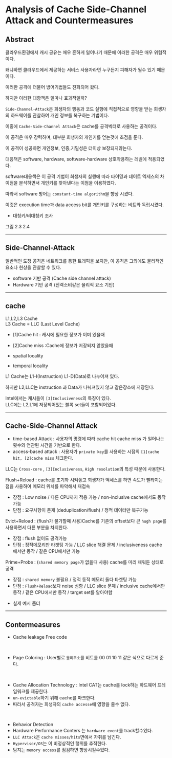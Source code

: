 # Analysis of Cache Side-Channel Attack and Countermeasures

## Abstract

클라우드환경에서 캐시 공유는 매우 흔하게 일어나기 때문에 이러한 공격은 매우 위협적이다.<br>

 왜냐하면 클라우드에서 제공하는 서비스 사용자라면 누구든지 피해자가 될수 있기 때문이다.<br>

이러한 공격에 더불어 방어기법들도 진화되어 왔다.<br>

하지만 이러한 대항책은 얼마나 효과적일까?<br>

`Side-Channel-Attack`은 희생자의 행동과 코드 실행에 직접적으로 영향을 받는 희생자의 하드웨어를 관찰하여 개인 정보를 복구하는 기법이다.<br>

이중에 `Cache-Side-Channel Attack`은 cache를 공격벡터로 사용하는 공격이다.<br>

이 공격은 매우 강력하며, 대부분 희생자의 개인키를 얻는것에 초점을 둔다.<br>

이 공격이 성공하면 개인정보, 인증,기밀성은 더이상 보장되지않는다.<br>

대응책은 software, hardware, software-hardware 상호작용하는 레벨에 적용되었다.<br>

software대응책은 이 공격 기법이 희생자의 실행에 따라 타이밍과 데이트 엑세스의 차이점을 분석하면서 개인키를 찾아낸다는 이점을 이용하였다.<br>

따라서 software 방어는 `constant-time algorithm`을 향상 시켰다.<br>

이것은 execution time과 data access bit를 개인키를 구성하는 비트와 독립시켰다. <br>

* 대칭키/비대칭키 조사

그림 2.3 2.4

----
## Side-Channel-Attack

일반적인 도청 공격은 네트워크를 통한 트래픽을 보지만, 이 공격은 그외에도 물리적인 요소나 현상을 관찰할 수 있다.<br>

* software 기반 공격 (Cache side channel attack)
* Hardware 기반 공격 (전력소비같은 물리적 요소 기반)

----
## cache

L1,L2,L3 Cache<br>
L3 Cache = LLC (Last Level Cache)<br>

* [1]Cache hit : 캐시에 필요한 정보가 이미 있을때
* [2]Cache miss :Cache에 정보가 저장되지 않았을때

* spatial locality
* temporal locality

L1 Cache는 L1-I(Instruction) L1-D(Data)로 나누어져 있다.<br>

하지만 L2,LLC는 instruction 과 Data가 나눠져있지 않고 같은장소에 저장된다.<br>

Intel에서는 캐시들이 `[3]Inclusiveness`의 특징이 있다.<br>
LLC에는 L2,L1에 저장되어있는 블록 set들이 포함되어있다.<br>

----
## Cache-Side-Channel Attack

* time-based Attack : 사용자의 명령에 따라 cache hit cache miss 가 일어나는 횟수와 연관된 시간을 기반으로 한다.<br>
* access-based attack : 사용자가 `private key`를 사용하는 시점의 `[1]cache hit, [2]cache miss` 체크한다.<br>

LLC는 `Cross-core` , `[3]Inclusiveness`, `High resolution`의 특성 때문에 사용한다.<br>

Flush+Reload : cache를 초기화 시켜놓고 희생자가 액세스를 하면 속도가 빨라지는 점을 사용하여 메모리 위치를 파악해서 재접속<br>

- 장점 : Low noise / 다른 CPU까지 적용 가능 / non-inclusive cache에서도 동작 가능
- 단점 : 요구사항이 존재 (deduplication/flush) / 정적 데이터만 복구가능

Evict+Reload : (flush가 불가할때 사용)Cache를 기존의 offset보다 큰 `hugh page`를 사용하면서 다른 부분을 차지한다.<br>

- 장점 : flush 없이도 공격가능
- 단점 : 정적메모리만 타겟팅 가능 / LLC slice 해결 문제 / inclusiveness cache 에서만 동작 / 같은 CPU에서만 가능

Prime+Probe : (`shared memory page`가 없을때 사용) cache를 미리 채워둔 상태로 공격<br>

- 장점 : `shared memory` 불필요 / 정적 동적 메모리 둘다 타겟팅 가능
- 단점 : `Flush+Reload`보다 noise 심함 / LLC slice 문제 / inclusive cache에서만 동작 / 같은 CPU에서만 동작 / target set를 알아야함


* 실제 예시 좀더

----

## Contermeasures

* Cache leakage Free code
<br>

* Page Coloring : User별로 `물리주소`를 비트를 00 01 10 11 같은 식으로 다르게 준다.<br>
<br>

* Cache Allocation Technology : Intel CAT는 cache를 lock하는 하드웨어 프레임워크를 제공한다.<br>
* `un-evictable`하기 위해 cache를 마크한다.<br>
* 따라서 공격자는 희생자의 `cache accesse`에 영향을 줄수 없다.<br>
<br>

* Behavior Detection
* Hardware Performance Conters 는 `hardware event`를 track할수있다.<br>
* `LLC Attack`은 `cache misses/hits`면에서 자취를 남긴다.<br>
* `Hypervisor/OS`는 이 비정상적인 행위를 추적한다.<br>
* 탐지는 `memory access`를 점검하면 향상시킬수있다.<br>
